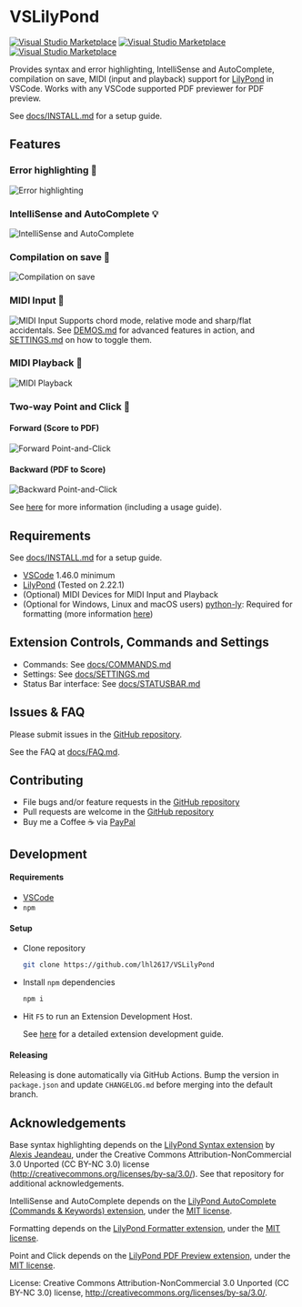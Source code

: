 # VSLilyPond

[![Visual Studio Marketplace](https://vsmarketplacebadge.apphb.com/version-short/lhl2617.vslilypond.svg)](https://marketplace.visualstudio.com/items?itemName=lhl2617.vslilypond)
[![Visual Studio Marketplace](https://vsmarketplacebadge.apphb.com/installs/lhl2617.vslilypond.svg)](https://vsmarketplacebadge.apphb.com/installs/lhl2617.vslilypond.svg)
[![Visual Studio Marketplace](https://vsmarketplacebadge.apphb.com/rating-star/lhl2617.vslilypond.svg)](https://marketplace.visualstudio.com/items?itemName=lhl2617.vslilypond)

Provides syntax and error highlighting, IntelliSense and AutoComplete, compilation on save, MIDI (input and playback) support for [LilyPond](http://lilypond.org/) in VSCode. Works with any VSCode supported PDF previewer for PDF preview.

See [docs/INSTALL.md](docs/INSTALL.md) for a setup guide.

## Features

### Error highlighting 📜 
![Error highlighting](./docs/assets/gifs/syntaxHighlighting.gif)

### IntelliSense and AutoComplete 💡
![IntelliSense and AutoComplete](./docs/assets/gifs/intellisense.gif)

### Compilation on save 💾
![Compilation on save](./docs/assets/gifs/compileSave.gif)

### MIDI Input 🎹
![MIDI Input](./docs/assets/gifs/midiInput.gif)
Supports chord mode, relative mode and sharp/flat accidentals. See [DEMOS.md](./docs/DEMOS.md) for advanced features in action, and [SETTINGS.md](./docs/SETTINGS.md) on how to toggle them.

### MIDI Playback 🎼

![MIDI Playback](./docs/assets/gifs/midiPlayback.gif)

### Two-way Point and Click 📄

#### Forward (Score to PDF)
![Forward Point-and-Click](./docs/assets/gifs/point-and-click-forward.gif)

#### Backward (PDF to Score)
![Backward Point-and-Click](./docs/assets/gifs/point-and-click-backward.gif)

See [here](https://github.com/lhl2617/VSLilyPond-PDF-preview) for more information (including a usage guide).

## Requirements

See [docs/INSTALL.md](docs/INSTALL.md) for a setup guide.

* [VSCode](https://code.visualstudio.com/) 1.46.0 minimum
* [LilyPond](http://lilypond.org/) (Tested on 2.22.1)
* (Optional) MIDI Devices for MIDI Input and Playback
* (Optional for Windows, Linux and macOS users) [python-ly](https://pypi.org/project/python-ly/): Required for formatting (more information [here](https://marketplace.visualstudio.com/items?itemName=lhl2617.lilypond-formatter))

## Extension Controls, Commands and Settings

* Commands: See [docs/COMMANDS.md](docs/COMMANDS.md)
* Settings: See [docs/SETTINGS.md](docs/SETTINGS.md)
* Status Bar interface: See [docs/STATUSBAR.md](docs/STATUSBAR.md)

## Issues & FAQ

Please submit issues in the [GitHub repository](https://github.com/lhl2617/VSLilyPond).

See the FAQ at [docs/FAQ.md](docs/FAQ.md).

## Contributing

* File bugs and/or feature requests in the [GitHub repository](https://github.com/lhl2617/VSLilyPond)
* Pull requests are welcome in the [GitHub repository](https://github.com/lhl2617/VSLilyPond)
* Buy me a Coffee ☕️ via [PayPal](https://paypal.me/lhl2617)

## Development

#### Requirements

- [VSCode](https://code.visualstudio.com/)
- `npm`

#### Setup

- Clone repository
  ```bash
  git clone https://github.com/lhl2617/VSLilyPond
  ```
- Install `npm` dependencies
  ```bash
  npm i
  ```
- Hit `F5` to run an Extension Development Host.

  See [here](https://code.visualstudio.com/api/get-started/your-first-extension) for a detailed extension development guide.

#### Releasing

Releasing is done automatically via GitHub Actions. Bump the version in `package.json` and update `CHANGELOG.md` before merging into the default branch.
## Acknowledgements
Base syntax highlighting depends on the [LilyPond Syntax extension](https://marketplace.visualstudio.com/items?itemName=jeandeaual.lilypond-syntax) by [Alexis Jeandeau](https://github.com/jeandeaual), under the Creative Commons Attribution-NonCommercial 3.0 Unported (CC BY-NC 3.0) license (http://creativecommons.org/licenses/by-sa/3.0/). See that repository for additional acknowledgements.

IntelliSense and AutoComplete depends on the [LilyPond AutoComplete (Commands & Keywords) extension](https://marketplace.visualstudio.com/items?itemName=lhl2617.lilypond-snippets),
under the [MIT license](https://github.com/lhl2617/VSLilyPond-snippets/blob/master/LICENSE).

Formatting depends on the [LilyPond Formatter extension](https://marketplace.visualstudio.com/items?itemName=lhl2617.lilypond-formatter),
under the [MIT license](https://github.com/lhl2617/VSLilyPond-formatter/blob/master/LICENSE).

Point and Click depends on the [LilyPond PDF Preview extension](https://marketplace.visualstudio.com/items?itemName=lhl2617.lilypond-pdf-preview),
under the [MIT license](https://github.com/lhl2617/VSLilyPond-PDF-preview/blob/master/LICENSE).

License: Creative Commons Attribution-NonCommercial 3.0 Unported (CC BY-NC 3.0) license, http://creativecommons.org/licenses/by-sa/3.0/.
